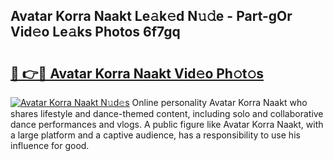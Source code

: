 ## Avatar Korra Naakt Le𝚊k𝚎d N𝚞𝚍e - Part-gOr Vid𝚎o Le𝚊ks Photos 6f7gq

# <h2><a href="http://fbaiwi9.evod.top/?m=Avatar+Korra+Naakt">🔗 👉🔴 Avatar Korra Naakt Vid𝚎o Ph𝚘t𝚘s</a></h2>

[![Avatar Korra Naakt N𝚞d𝚎s](https://i.imgur.com/8V9OHl7.gif)](http://fbaiwi9.evod.top/?m=Avatar+Korra+Naakt)
Online personality Avatar Korra Naakt who shares lifestyle and dance-themed content, including solo and collaborative dance performances and vlogs. A public figure like Avatar Korra Naakt, with a large platform and a captive audience, has a responsibility to use his influence for good. 
